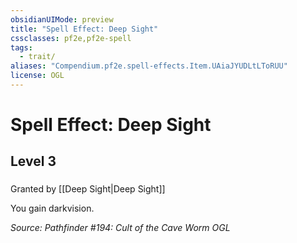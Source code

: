 ```yaml
---
obsidianUIMode: preview
title: "Spell Effect: Deep Sight"
cssclasses: pf2e,pf2e-spell
tags:
  - trait/
aliases: "Compendium.pf2e.spell-effects.Item.UAiaJYUDLtLToRUU"
license: OGL
---
```

# Spell Effect: Deep Sight
## Level 3
### 






Granted by [[Deep Sight|Deep Sight]]

You gain darkvision.

*Source: Pathfinder #194: Cult of the Cave Worm*
*OGL*